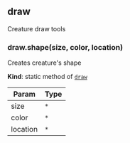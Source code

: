 <a name="module_draw"></a>

## draw
Creature draw tools

<a name="module_draw.shape"></a>

### draw.shape(size, color, location)
Creates creature's shape

**Kind**: static method of [<code>draw</code>](#module_draw)  

| Param | Type |
| --- | --- |
| size | <code>\*</code> | 
| color | <code>\*</code> | 
| location | <code>\*</code> | 

